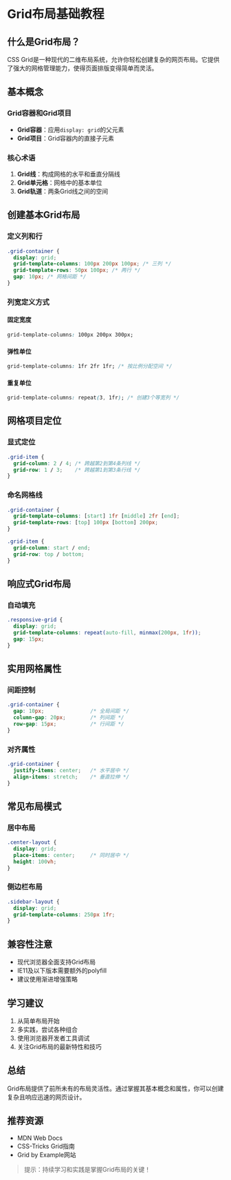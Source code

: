 # Grid布局基础教程

## 什么是Grid布局？

CSS Grid是一种现代的二维布局系统，允许你轻松创建复杂的网页布局。它提供了强大的网格管理能力，使得页面排版变得简单而灵活。

## 基本概念

### Grid容器和Grid项目

- **Grid容器**：应用`display: grid`的父元素
- **Grid项目**：Grid容器内的直接子元素

### 核心术语

1. **Grid线**：构成网格的水平和垂直分隔线
2. **Grid单元格**：网格中的基本单位
3. **Grid轨道**：两条Grid线之间的空间

## 创建基本Grid布局

### 定义列和行

```css
.grid-container {
  display: grid;
  grid-template-columns: 100px 200px 100px; /* 三列 */
  grid-template-rows: 50px 100px; /* 两行 */
  gap: 10px; /* 网格间距 */
}
```

### 列宽定义方式

#### 固定宽度
```css
grid-template-columns: 100px 200px 300px;
```

#### 弹性单位
```css
grid-template-columns: 1fr 2fr 1fr; /* 按比例分配空间 */
```

#### 重复单位
```css
grid-template-columns: repeat(3, 1fr); /* 创建3个等宽列 */
```

## 网格项目定位

### 显式定位

```css
.grid-item {
  grid-column: 2 / 4; /* 跨越第2到第4条列线 */
  grid-row: 1 / 3;    /* 跨越第1到第3条行线 */
}
```

### 命名网格线

```css
.grid-container {
  grid-template-columns: [start] 1fr [middle] 2fr [end];
  grid-template-rows: [top] 100px [bottom] 200px;
}

.grid-item {
  grid-column: start / end;
  grid-row: top / bottom;
}
```

## 响应式Grid布局

### 自动填充

```css
.responsive-grid {
  display: grid;
  grid-template-columns: repeat(auto-fill, minmax(200px, 1fr));
  gap: 15px;
}
```

## 实用网格属性

### 间距控制

```css
.grid-container {
  gap: 10px;               /* 全局间距 */
  column-gap: 20px;        /* 列间距 */
  row-gap: 15px;           /* 行间距 */
}
```

### 对齐属性

```css
.grid-container {
  justify-items: center;   /* 水平居中 */
  align-items: stretch;    /* 垂直拉伸 */
}
```

## 常见布局模式

### 居中布局

```css
.center-layout {
  display: grid;
  place-items: center;     /* 同时居中 */
  height: 100vh;
}
```

### 侧边栏布局

```css
.sidebar-layout {
  display: grid;
  grid-template-columns: 250px 1fr;
}
```

## 兼容性注意

- 现代浏览器全面支持Grid布局
- IE11及以下版本需要额外的polyfill
- 建议使用渐进增强策略

## 学习建议

1. 从简单布局开始
2. 多实践，尝试各种组合
3. 使用浏览器开发者工具调试
4. 关注Grid布局的最新特性和技巧

## 总结

Grid布局提供了前所未有的布局灵活性。通过掌握其基本概念和属性，你可以创建复杂且响应迅速的网页设计。

## 推荐资源

- MDN Web Docs
- CSS-Tricks Grid指南
- Grid by Example网站

> 提示：持续学习和实践是掌握Grid布局的关键！